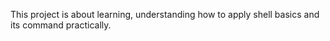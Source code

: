 This project is about learning, understanding how to apply shell basics and its command practically.